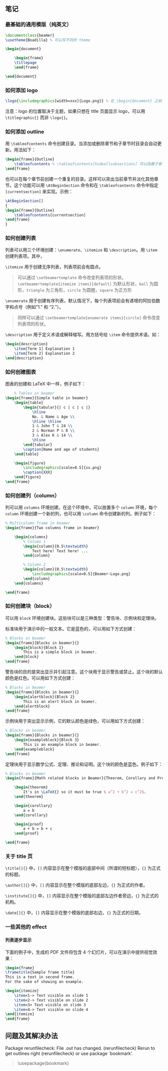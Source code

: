 
## 笔记

### 最基础的通用模版（纯英文）

```latex
\documentclass{beamer}
\usetheme{Boadilla} % 可以写不同的 theme

\begin{document}

	\begin{frame}
	\titlepage
	\end{frame}

\end{document}
```

### 如何添加 logo

```latex
\logo{\includegraphics[width=xxx]{Logo.png}} % 在 \begin{document} 之前，{} 内也可以是文字
```
注意：logo 的位置取决于主题，如果只想在 title 页面显示 logo，可以用 `\titlegraphic{}` 而非 `\logo{}`。

### 如何添加 outline 
<!-- The \tableofcontents command creates the table of contents as it did in LaTeX. The table automatically gets updated with the addition or removal of sections and subsections. We have to create a frame environment and we add the command in question. -->
    
用 `\tableofcontents` 命令创建目录。当添加或删除章节和子章节时目录会自动更新。用法如下：

```latex
\begin{frame}{Outline}
    \tableofcontents % \tableofcontents[hideallsubsections] 可以隐藏子章节
\end{frame}
```

<!-- It is also possible to create a recurring table of contents before every section. This highlights the current section and fades out the rest. This feature is used to remind the audience of where we are in the presentation. This can be done with the help of \AtBeginSection command and specifying [currentsection] in the \tableofcontents command. Please go through the example below for better understanding: -->
也可以在每个章节前创建一个重复的目录。这样可以突出当前章节并淡化其他章节。这个功能可以用 `\AtBeginSection` 命令和在 `\tableofcontents` 命令中指定 `[currentsection]` 来实现。示例：

```latex
\AtBeginSection[]
{
\begin{frame}{Outline}
    \tableofcontents[currentsection]
\end{frame}
}
```

### 如何创建列表
<!-- Lists can be created using three environments in beamer: \enumerate, \itemize, and \description. Nested lists can also be created by combining these environments. To create an entry in these environments, the \item command is used.
 -->
列表可以用三个环境创建：`\enumerate`、`\itemize` 和 `\description`。用 `\item` 创建列表项。其中，
<!-- Itemize is used to create unordered lists. Under this environment, the obtained list will have bullet points. Check the following code: -->
`\itemize` 用于创建无序列表，列表项前会有圆点。
<!-- There are various templates in beamer to change this itemized list appearance. The command \setbeamertemplate is used on itemize items to change the shape of item markers. -->
> 可以通过 `\setbeamertemplate` 命令改变列表项的形状。
> `\setbeamertemplate{itemize items}[default]` 为默认形状，`ball` 为圆形，`triangle` 为三角形，`circle` 为圆圈，`square` 为正方形

<!-- This environment is used to create an ordered list. By default, before each item increasing Arabic numbers followed by a dot are printed (eg. “1.” and “2.”). -->
`\enumerate` 用于创建有序列表，默认情况下，每个列表项前会有递增的阿拉伯数字和点号（例如“1.” 和 “2.”）。
> 同样可以通过 `\setbeamertemplate{enumerate items}[circle]` 命令改变列表项的形状。

<!-- The description environment is used to define terms or to explain acronyms. We provide terms as an argument to the \item command using squared bracket. -->
`\description` 用于定义术语或解释缩写。用方括号给 `\item` 命令提供术语。如：
    
```latex
\begin{description}
    \item[Term 1] Explanation 1
    \item[Term 2] Explanation 2
\end{description}
```

### 如何创建图表
图表的创建和 LaTeX 中一样，例子如下：
    
```latex
    % Tables in beamer
\begin{frame}{Simple table in beamer}
    \begin{table}
        \begin{tabular}{| c | c | c |}
            \hline
            No. & Name & Age \\
            \hline \hline
            1 & John T & 24 \\
            2 & Norman P & 8 \\
            3 & Alex K & 14 \\ 
            \hline
        \end{tabular}
        \caption{Name and age of students}
    \end{table}

    \begin{figure}
        \includegraphics[scale=0.5]{xx.png}
        \caption{XXX}
    \end{figure}
\end{frame}
```

### 如何创建列（column）
<!-- Columns can be created in beamer using the environment named columns. Inside this environment, you can either place several column environments, each of which creates a new column, or use the \column command to create new columns. -->
列可以用 `columns` 环境创建。在这个环境中，可以放置多个 `column` 环境，每个 `column` 环境创建一个新的列，也可以用 `\column` 命令创建新的列。例子如下：

```latex
% Multicolumn frame in beamer
\begin{frame}{Two columns frame in beamer}

    \begin{columns}
        % Column 1
        \begin{column}{0.5\textwidth}
            Text here! Text here! ...
        \end{column}

        % Column 2
        \begin{column}{0.5\textwidth}
            \includegraphics[scale=0.5]{Beamer-Logo.png}
        \end{column}
    \end{columns}

\end{frame}
```

### 如何创建块（block）
<!-- Information can be displayed in the form of blocks using block environment. These blocks can be of three types :

alert block.
example block.
and theorem block. -->
可以用 `block` 环境创建块。这些块可以是三种类型：警告块、示例块和定理块。
<!-- The standard block is used for general text in presentations. It has a blue color and can be created as follows: -->
标准块用于演示中的一般文本。它是蓝色的，可以用如下方式创建：

```latex
% Blocks in beamer
\begin{frame}{Blocks in beamer}{}
    \begin{block}{Block 1}
        This is a simple block in beamer.
    \end{block}
\end{frame}
```
<!-- The purpose of the alert block is to stand out and draw attention towards the content. This block is used to display warning or prohibitions. The default color of this block is red. To display an alert block the code can be written as: -->
警告块的目的是突出显示并引起注意。这个块用于显示警告或禁止。这个块的默认颜色是红色。可以用如下方式创建：

```latex
% Blocks in beamer
\begin{frame}{Blocks in beamer}{}
    \begin{alertblock}{Block 2}
        This is an alert block in beamer.
    \end{alertblock}
\end{frame}
```
<!-- This block is used to highlight examples as the name suggests and it can also be used to highlight definitions. The default color of this block is green and it can be created as follows: -->
示例块用于突出显示示例，它的默认颜色是绿色，可以用如下方式创建：

```latex
% Blocks in beamer
\begin{frame}{Blocks in beamer}{}
    \begin{exampleblock}{Block 3}
        This is an example block in beamer.
    \end{exampleblock}
\end{frame}
```
<!-- The theorem block is used to display mathematical equations, theorems, corollary and proofs. The color of this block is blue. Here is an example: -->
定理块用于显示数学公式、定理、推论和证明。这个块的颜色是蓝色。例子如下：

```latex
% Blocks in beamer
\begin{frame}{Math related blocks in Beamer}{Theorem, Corollary and Proof}

    \begin{theorem}
        It's in \LaTeX{} so it must be true $ a^2 + b^2 = c^2$.
    \end{theorem}

    \begin{corollary}
        a = b
    \end{corollary}

    \begin{proof}
        a + b = b + c
    \end{proof}

\end{frame}
```

### 关于 title 页

`\title[]{}` 中，`[]` 内容显示在整个模版的底部中间（所谓的短标题），`{}` 为正式的标题。

`\author[]{}` 中，`[]` 内容显示在整个模版的底部左边，`{}` 为正式的作者。

`\institute[]{}` 中，`[]` 内容显示在整个模版的底部左边作者旁边，`{}` 为正式的机构。

`\date[]{}` 中，`[]` 内容显示在整个模版的底部右边，`{}` 为正式的日期。

### 一些其他的 effect

#### 列表逐步显示
<!-- In the introduction, we saw a simple slide using the \begin{frame} \end{frame} delimiters. It was mentioned that a frame is not equivalent to a slide, and the next example will illustrate why, by adding some effects to the slideshow. In this example, the PDF file produced will contain 4 slides—this is intended to provide a visual effect in the presentation. -->
下面的例子中，生成的 PDF 文件将包含 4 个幻灯片，可以在演示中提供视觉效果：

```latex
\begin{frame}
\frametitle{Sample frame title}
This is a text in second frame. 
For the sake of showing an example.

\begin{itemize}
    \item<1-> Text visible on slide 1 
    \item<2-> Text visible on slide 2
    \item<3> Text visible on slide 3
    \item<4-> Text visible on slide 4
\end{itemize}
\end{frame}
```


## 问题及其解决办法

Package rerunfilecheck: File .out has changed.  (rerunfilecheck) Rerun to get outlines right  (rerunfilecheck) or use package `bookmark'.
> \usepackage{bookmark}

